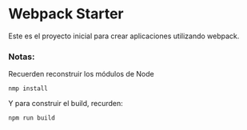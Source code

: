 # Webpack Starter

Este es el proyecto inicial para crear aplicaciones utilizando webpack.

### Notas:
Recuerden reconstruir los módulos de  Node
```
nmp install
```
Y para construir el build, recurden:
```
npm run build
```

